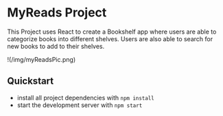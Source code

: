 # MyReads Project

This Project uses React to create a Bookshelf app where users are able to categorize
books into different shelves. Users are also able to search for new books to add
to their shelves.

!(/img/myReadsPic.png)

## Quickstart

* install all project dependencies with `npm install`
* start the development server with `npm start`
